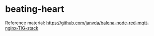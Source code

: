 # beating-heart

Reference material: https://github.com/janvda/balena-node-red-mqtt-nginx-TIG-stack
